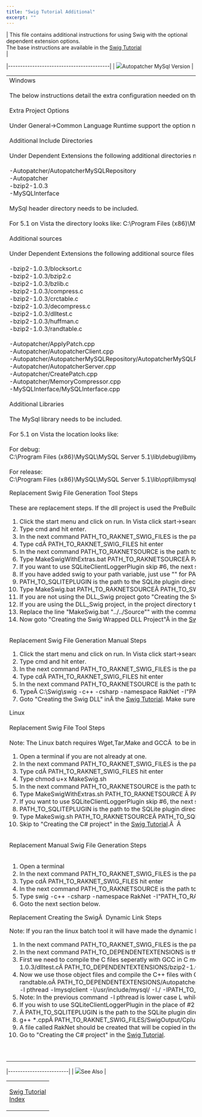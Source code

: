 ```yaml
---
title: "Swig Tutorial Additional"
excerpt: ""
---
```

| <span class="RakNetBlueHeader"></span>This file contains additional instructions for using Swig with the optional dependent extension options.                                                                                                                                                                                                                    
  The base instructions are available in the [Swig Tutorial](swigtutorial.html)                                                                                                                                                                                                                                                                                     
  <span class="RakNetBlueHeader"></span><span class="RakNetBlueHeader"></span><span class="RakNetBlueHeader"></span><span style="font-weight: bold;"></span><span style="font-weight: bold;"></span><span style="font-weight: bold;"></span><span style="font-weight: bold;"></span><span style="font-weight: bold;"></span><span class="RakNetBlueHeader"></span>  |

|------------------------------------------|
| ![](spacer.gif)Autopatcher MySql Version |

<table>
<colgroup>
<col width="100%" />
</colgroup>
<tbody>
<tr class="odd">
<td align="left"><span class="RakNetBlueHeader">Windows<br /><br /> <span class="RakNetManualTextBody">The below instructions detail the extra configuration needed on the Visual Studio Project.</span><br /><br /> Extra Project Options<br /><br /> </span><span class="RakNetManualTextBody">Under General-&gt;Common Language Runtime support the option needs to be set to No Common Language Runtime support</span><span class="RakNetBlueHeader"><br /><br /> Additional Include Directories<br /><br /> </span><span class="RakNetManualTextBody">Under Dependent Extensions the following additional directories need to be in the include configuration.<br /><br /> -Autopatcher/AutopatcherMySQLRepository<br /> -Autopatcher<br /> -bzip2-1.0.3<br /> -MySQLInterface<br /><br /> MySql header directory needs to be included.<br /><br /> For 5.1 on Vista the directory looks like: C:\Program Files (x86)\MySQL\MySQL Server 5.1\include</span><span class="RakNetBlueHeader"><br /><br /> Additional sources<br /><br /> </span><span class="RakNetManualTextBody">Under Dependent Extensions the following additional source files need to be included in the project.<br /><br /> </span><span class="RakNetManualTextBody">-bzip2-1.0.3/blocksort.c<br /> -</span><span class="RakNetManualTextBody">bzip2-1.0.3/</span><span class="RakNetManualTextBody">bzip2.c<br /> -</span><span class="RakNetManualTextBody">bzip2-1.0.3/</span><span class="RakNetManualTextBody">bzlib.c<br /> -</span><span class="RakNetManualTextBody">bzip2-1.0.3/</span><span class="RakNetManualTextBody">compress.c<br /> -</span><span class="RakNetManualTextBody">bzip2-1.0.3/</span><span class="RakNetManualTextBody">crctable.c<br /> -</span><span class="RakNetManualTextBody">bzip2-1.0.3/</span><span class="RakNetManualTextBody">decompress.c<br /> -</span><span class="RakNetManualTextBody">bzip2-1.0.3/</span><span class="RakNetManualTextBody">dlltest.c<br /> -</span><span class="RakNetManualTextBody">bzip2-1.0.3/</span><span class="RakNetManualTextBody">huffman.c<br /> -</span><span class="RakNetManualTextBody">bzip2-1.0.3/</span><span class="RakNetManualTextBody">randtable.c<br /><br /> -Autopatcher/ApplyPatch.cpp<br /> -</span><span class="RakNetManualTextBody">Autopatcher/</span><span class="RakNetManualTextBody">AutopatcherClient.cpp<br /> -</span><span class="RakNetManualTextBody">Autopatcher/</span><span class="RakNetManualTextBody">AutopatcherMySQLRepository/</span><span class="RakNetManualTextBody">AutopatcherMySQLRepository.cpp<br /> -</span><span class="RakNetManualTextBody">Autopatcher/</span><span class="RakNetManualTextBody">AutopatcherServer.cpp<br /> -</span><span class="RakNetManualTextBody">Autopatcher/</span><span class="RakNetManualTextBody">CreatePatch.cpp<br /> -</span><span class="RakNetManualTextBody">Autopatcher/</span><span class="RakNetManualTextBody">MemoryCompressor.cpp<br /> -</span><span class="RakNetManualTextBody">MySQLInterface/</span><span class="RakNetManualTextBody">MySQLInterface.cpp<br /><br /> Additional Libraries<br /><br /> </span><span class="RakNetManualTextBody">The MySql library needs to be included.</span><br /> <span class="RakNetManualTextBody"><br /> </span><span class="RakNetManualTextBody">For 5.1 on Vista the location looks like:<br /><br /> </span><span class="RakNetManualTextBody">For debug:<br /> C:\Program Files (x86)\MySQL\MySQL Server 5.1\lib\debug\libmysql.lib<br /><br /> </span><span class="RakNetManualTextBody">For release:<br /> C:\Program Files (x86)\MySQL\MySQL Server 5.1\lib\opt\libmysql.lib</span><br />
<ol>
</ol>
<span class="RakNetBlueHeader">Replacement Swig File Generation Tool Steps<br /><br /> <span class="RakNetManualTextBody">These are replacement steps. If the dll project is used the PreBuild.bat needs to be modified, the last steps are instructions on how to do that.</span><br /> </span>
<ol>
<li>Click the start menu and click on run. In Vista click start-&gt;searchÂ type &quot;run&quot; hit enter.</li>
<li>Type cmd and hit enter.</li>
<li>In the next command PATH_TO_RAKNET_SWIG_FILES is the path to the swig directory. For example C:\RakNet\DependentExtensions\Swig</li>
<li>Type cdÂ PATH_TO_RAKNET_SWIG_FILES hit enter</li>
<li>In the next command PATH_TO_RAKNETSOURCE is the path to the swig source directory. For example: C:\RakNet\Source. PATH_TO_SWIG is an unquoted path with a trailing slash to theÂ Swig directory Example: C:\Swig\. If you added swig to your path variable thenÂ PATH_TO_SWIG is not needed and can be ignored or set to &quot;&quot;.Â PATH_TO_DEPENDENTEXTENSIONS is the path to the Dependent Extensions directory Example: C:\RakNet\DependentExtensions. OPTION1 in this case will be MYSQL_AUTOPATCHER.</li>
<li>Type MakeSwigWithExtras.bat PATH_TO_RAKNETSOURCEÂ PATH_TO_SWIG PATH_TO_DEPENDENTEXTENSIONS OPTION1 hit enter<br /></li>
<li>If you want to use SQLiteClientLoggerPlugin skip #6, the next steps will be used instead.</li>
<li>If you have added swig to your path variable, just use &quot;&quot; for PATH_TO_SWIG</li>
<li>PATH_TO_SQLITEPLUGIN is the path to the SQLite plugin directory. EX: C:\RakNet\DependentExtensions\SQLite3Plugin</li>
<li>Type MakeSwig.bat PATH_TO_RAKNETSOURCEÂ PATH_TO_SWIG Â PATH_TO_SQLITEPLUGIN hit enter</li>
<li>If you are not using the DLL_Swig project goto &quot;Creating the Swig Wrapped DLL Project&quot;Â in the <a href="swigtutorial.html">Swig Tutorial</a></li>
<li>If you are using the DLL_Swig project, in the project directory there is a file called Prebuild.bat, open it for editing.</li>
<li>Replace the line &quot;MakeSwig.bat &quot;../../Source&quot;&quot; with the command created in these steps.</li>
<li>Now goto &quot;Creating the Swig Wrapped DLL Project&quot;Â in the <a href="swigtutorial.html">Swig Tutorial</a>. Make sure the extra configuration in this help file is followed.</li>
</ol>
<span class="RakNetBlueHeader"></span><span class="RakNetBlueHeader"><br /> Replacement Swig File Generation Manual Steps<br /> </span>
<ol>
<li>Click the start menu and click on run. In Vista click start-&gt;searchÂ type &quot;run&quot; hit enter.</li>
<li>Type cmd and hit enter.</li>
<li>In the next command PATH_TO_RAKNET_SWIG_FILES is the path to the swig directory. For example C:\RakNet\DependentExtensions\Swig</li>
<li>Type cdÂ PATH_TO_RAKNET_SWIG_FILES hit enter</li>
<li>In the next command PATH_TO_RAKNETSOURCE is the path to the swig source directory. For example: C:\RakNet\Source.Â PATH_TO_DEPENDENTEXTENSIONS is the path to the Dependent Extensions directory Example: C:\RakNet\DependentExtensions.</li>
<li>TypeÂ C:\Swig\swig -c++ -csharp -namespace RakNet -I&quot;PATH_TO_RAKNETSOURCE&quot; -I&quot;SwigInterfaceFiles&quot; -I&quot;PATH_TO_DEPENDENTEXTENSIONS&quot; -DSWIG_ADDITIONAL_AUTOPATCHER_MYSQL -outdir SwigOutput\SwigCSharpOutput -o SwigOutput\CplusDLLIncludes\RakNet_wrap.cxx SwigInterfaceFiles\RakNet.i hit enter</li>
<li>Goto &quot;Creating the Swig DLL&quot; inÂ the <a href="swigtutorial.html">Swig Tutorial</a>. Make sure the extra configuration in this help file is followed.<a href="swigtutorial.html"></a></li>
</ol>
<span class="RakNetBlueHeader"></span><span class="RakNetBlueHeader">Linux</span><br /><br /><span class="RakNetBlueHeader">Replacement Swig File Tool Steps<br /><br /></span><span class="RakNetBlueHeader"> <span class="RakNetManualTextBody">Note: The Linux batch <span class="RakNetBlueHeader"></span><span class="RakNetBlueHeader"></span>requires Wget,Tar,Make and GCCÂ  to be installed, unless swig is already installed. Most of the time </span></span><span class="RakNetBlueHeader"><span class="RakNetManualTextBody">Wget,Tar,Make and GCC are</span></span><span class="RakNetBlueHeader"><span class="RakNetManualTextBody"> already installed.</span><br /> </span>
<ol>
<li>Open a terminal if you are not already at one.<br /></li>
<li>In the next command PATH_TO_RAKNET_SWIG_FILES is the path to the swig directory. For example /home/usr/RakNet/DependentExtensions/Swig</li>
<li>Type cdÂ PATH_TO_RAKNET_SWIG_FILES hit enter</li>
<li>Type chmod u+x MakeSwig.sh<br /></li>
<li>In the next command PATH_TO_RAKNETSOURCE is the path to the swig source directory. For example:Â /home/usr/RakNet/Source.Â PATH_TO_DEPENDENTEXTENSIONS is the path to the Dependent Extensions directory Example:Â /home/usr/RakNet/DependentExtensions. OPTION1 in this case will be MYSQL_AUTOPATCHER.</li>
<li>Type MakeSwigWithExtras.sh PATH_TO_RAKNETSOURCE Â PATH_TO_DEPENDENTEXTENSIONS OPTION1 hit enter</li>
<li>If you want to use SQLiteClientLoggerPlugin skip #6, the next steps will be used instead.<br /></li>
<li>PATH_TO_SQLITEPLUGIN is the path to the SQLite plugin directory. EX:Â /home/usr/RakNet/DependentExtensions/SQLite3Plugin<br /></li>
<li>Type MakeSwig.sh PATH_TO_RAKNETSOURCEÂ PATH_TO_SQLITEPLUGIN hit enter<br /></li>
<li>Skip to &quot;Creating the C# project&quot; in the <a href="swigtutorial.html">Swig Tutorial</a>.Â  Â </li>
</ol>
<br /><span class="RakNetBlueHeader">Replacement Manual Swig File Generation Steps</span><br /><br />
<ol>
<li>Open a terminal<br /></li>
<li>In the next command PATH_TO_RAKNET_SWIG_FILES is the path to the swig directory. For example /home/usr/RakNet/DependentExtensions/Swig</li>
<li>Type cdÂ PATH_TO_RAKNET_SWIG_FILES hit enter</li>
<li>In the next command PATH_TO_RAKNETSOURCE is the path to the swig source directory. For example: /home/usr/RakNet/Source</li>
<li>Type swig -c++ -csharp -namespace RakNet -I&quot;PATH_TO_RAKNETSOURCE&quot; -I&quot;SwigInterfaceFiles&quot; -outdir SwigOutput/SwigCSharpOutput -o SwigOutput/CplusDLLIncludes/RakNet_wrap.cxx SwigInterfaceFiles/RakNet.i and hit enter</li>
<li>Goto the next section below.</li>
</ol>
<p>Replacement Creating the SwigÂ  Dynamic Link Steps</p>
<p><span class="RakNetManualTextBody">Note: If you ran the linux batch tool it will have made the dynamic link and attempted to install it, so you may skip these steps if it ran successfully.</span><br /></p>
<ol>
<li>In the next command PATH_TO_RAKNET_SWIG_FILES is the path to the swig directory.Â <span style="font-size: 12pt; font-family: &quot;Times New Roman&quot;;"> EX:: </span>../DependentExtensions/Swig<span style="font-size: 12pt; font-family: &quot;Times New Roman&quot;;"></span></li>
<li>In the next command PATH_TO_DEPENDENTEXTENSIONS is the path to the Dependent Extensions directory. EX: /home/usr/RakNet/DependentExtensions</li>
<li>First we need to compile the C files seperatly with GCC in C mode type the following command and hit enter: gcc -cÂ PATH_TO_DEPENDENTEXTENSIONS/bzip2-1.0.3/blocksort.cÂ PATH_TO_DEPENDENTEXTENSIONS/bzip2-1.0.3/bzip2.cÂ PATH_TO_DEPENDENTEXTENSIONS/bzip2-1.0.3/bzlib.cÂ PATH_TO_DEPENDENTEXTENSIONS/bzip2-1.0.3/compress.cÂ PATH_TO_DEPENDENTEXTENSIONS/bzip2-1.0.3/crctable.cÂ PATH_TO_DEPENDENTEXTENSIONS/bzip2-1.0.3/decompress.cÂ PATH_TO_DEPENDENTEXTENSIONS/bzip2-1.0.3/dlltest.cÂ PATH_TO_DEPENDENTEXTENSIONS/bzip2-1.0.3/huffman.c $2/bzip2-1.0.3/randtable.c<br /></li>
<li>Now we use those object files and compile the C++ files with C++ mode type the following command and hit enter: g++ *.cppÂ PATH_TO_RAKNET_SWIG_FILE/SwigOutput/CplusDLLIncludes/RakNet_wrap.cxx blocksort.o bzip2.o bzlib.o compress.o crctable.o decompress.o dlltest.o huffman.o randtable.oÂ PATH_TO_DEPENDENTEXTENSIONS/Autopatcher/ApplyPatch.cppÂ PATH_TO_DEPENDENTEXTENSIONS/Autopatcher/AutopatcherClient.cppÂ PATH_TO_DEPENDENTEXTENSIONS/Autopatcher/AutopatcherMySQLRepository/AutopatcherMySQLRepository.cppÂ PATH_TO_DEPENDENTEXTENSIONS/Autopatcher/AutopatcherServer.cppÂ PATH_TO_DEPENDENTEXTENSIONS/Autopatcher/CreatePatch.cppÂ PATH_TO_DEPENDENTEXTENSIONS/Autopatcher/MemoryCompressor.cppÂ PATH_TO_DEPENDENTEXTENSIONS/MySQLInterface/MySQLInterface.cppÂ  -l pthread -lmysqlclient -I/usr/include/mysql/ -I./ -IPATH_TO_DEPENDENTEXTENSIONS/Autopatcher/AutopatcherMySQLRepository -IPATH_TO_DEPENDENTEXTENSIONS/Autopatcher -IPATH_TO_DEPENDENTEXTENSIONS/bzip2-1.0.3 -IPATH_TO_DEPENDENTEXTENSIONS/MySQLInterface -shared -o RakNetÂ  Â Â Â  Â Â Â  Â </li>
<li>Note: In the previous command -l pthread is lower case L while -I./ is uppercase i.</li>
<li>If you wish to use SQLiteClientLoggerPlugin in the place of #2 use the below instructions</li>
<li>Â PATH_TO_SQLITEPLUGIN is the path to the SQLite plugin directory. EX: /home/usr/RakNet/DependentExtensions/SQLite3Plugin</li>
<li>g++ *.cppÂ PATH_TO_RAKNET_SWIG_FILES/SwigOutput/CplusDLLIncludes/RakNet_wrap.cxx PATH_TO_SQLITEPLUGIN\SQLite3ClientPlugin.cppÂ  PATH_TO_SQLITEPLUGIN \SQLite3PLuginCommon.cppÂ  PATH_TO_SQLITEPLUGIN \Logger\ClientOnly\SQLiteClientLoggerPlugin.cppÂ  PATH_TO_SQLITEPLUGIN \Logger\SQLliteLoggerCommon.cppÂ  -l pthread -I./Â -IPATH_TO_SQLITEPLUGIN\Logger\ClientOnlyÂ -IPATH_TO_SQLITEPLUGIN\LoggerÂ -IPATH_TO_SQLITEPLUGIN -shared -o RakNet</li>
<li>A file called RakNet should be created that will be copied in the next section</li>
<li>Go to &quot;Creating the C# project&quot; in the <a href="swigtutorial.html">Swig Tutorial</a>.<a href="swigtutorial.html"></a></li>
</ol>
<br /><span class="RakNetBlueHeader"><br /> </span></td>
</tr>
</tbody>
</table>

|-------------------------|
| ![](spacer.gif)See Also |

<table>
<colgroup>
<col width="100%" />
</colgroup>
<tbody>
<tr class="odd">
<td align="left"><p><a href="index.html">Swig Tutorial<br /> Index</a></p></td>
</tr>
</tbody>
</table>